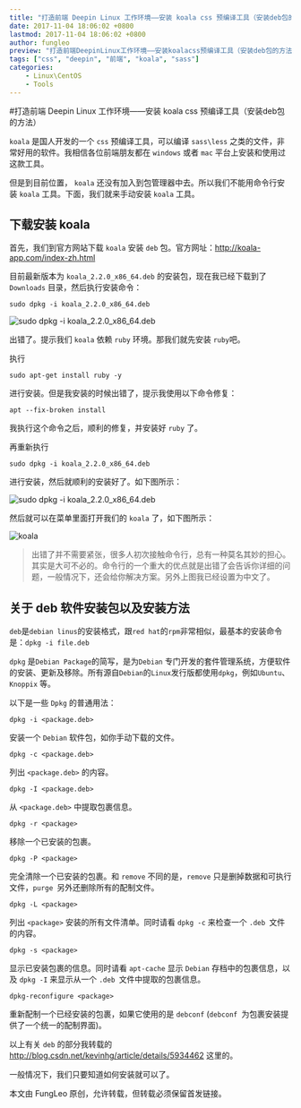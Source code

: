 ```yaml
---
title: "打造前端 Deepin Linux 工作环境——安装 koala css 预编译工具（安装deb包的方法"
date: 2017-11-04 18:06:02 +0800
lastmod: 2017-11-04 18:06:02 +0800
author: fungleo
preview: "打造前端DeepinLinux工作环境——安装koalacss预编译工具（安装deb包的方法）koala是国人开发的一个css预编译工具，可以编译sass|less之类的文件，非常好用的软件。我相信各位前端朋友都在windows或者mac平台上安装和使用过这款工具。但是到目前位置，koala还没有加入到包管理器中去。所以我们不能用命令行安装koala工具。下面，"
tags: ["css", "deepin", "前端", "koala", "sass"]
categories:
    - Linux\CentOS
    - Tools
---
```


#打造前端 Deepin Linux 工作环境——安装 koala css 预编译工具（安装deb包的方法）

`koala` 是国人开发的一个 `css` 预编译工具，可以编译 `sass\less` 之类的文件，非常好用的软件。我相信各位前端朋友都在 `windows` 或者 `mac` 平台上安装和使用过这款工具。

但是到目前位置， `koala` 还没有加入到包管理器中去。所以我们不能用命令行安装 `koala` 工具。下面，我们就来手动安装 `koala` 工具。

## 下载安装 koala

首先，我们到官方网站下载 `koala` 安装 `deb` 包。官方网址：http://koala-app.com/index-zh.html

目前最新版本为 `koala_2.2.0_x86_64.deb` 的安装包，现在我已经下载到了 `Downloads` 目录，然后执行安装命令：

```#
sudo dpkg -i koala_2.2.0_x86_64.deb
```

![sudo dpkg -i koala_2.2.0_x86_64.deb](http://img.blog.csdn.net/20171104175136230?watermark/2/text/aHR0cDovL2Jsb2cuY3Nkbi5uZXQvRnVuZ0xlbw==/font/5a6L5L2T/fontsize/400/fill/I0JBQkFCMA==/dissolve/70/gravity/SouthEast)

出错了。提示我们 `koala` 依赖 `ruby` 环境。那我们就先安装 `ruby`吧。

执行

```#
sudo apt-get install ruby -y
```

进行安装。但是我安装的时候出错了，提示我使用以下命令修复：

```#
apt --fix-broken install
```

我执行这个命令之后，顺利的修复，并安装好 `ruby` 了。

再重新执行

```#
sudo dpkg -i koala_2.2.0_x86_64.deb
```
进行安装，然后就顺利的安装好了。如下图所示：

![sudo dpkg -i koala_2.2.0_x86_64.deb](http://img.blog.csdn.net/20171104175642630?watermark/2/text/aHR0cDovL2Jsb2cuY3Nkbi5uZXQvRnVuZ0xlbw==/font/5a6L5L2T/fontsize/400/fill/I0JBQkFCMA==/dissolve/70/gravity/SouthEast)

然后就可以在菜单里面打开我们的 `koala` 了，如下图所示：

![koala](http://img.blog.csdn.net/20171104175746851?watermark/2/text/aHR0cDovL2Jsb2cuY3Nkbi5uZXQvRnVuZ0xlbw==/font/5a6L5L2T/fontsize/400/fill/I0JBQkFCMA==/dissolve/70/gravity/SouthEast)

> 出错了并不需要紧张，很多人初次接触命令行，总有一种莫名其妙的担心。其实是大可不必的。命令行的一个重大的优点就是出错了会告诉你详细的问题，一般情况下，还会给你解决方案。另外上图我已经设置为中文了。


## 关于 deb 软件安装包以及安装方法

`deb`是`debian linus`的安装格式，跟`red hat`的`rpm`非常相似，最基本的安装命令是：`dpkg -i file.deb`

`dpkg` 是`Debian Package`的简写，是为`Debian` 专门开发的套件管理系统，方便软件的安装、更新及移除。所有源自`Debian`的`Linux`发行版都使用`dpkg`，例如`Ubuntu`、`Knoppix` 等。

以下是一些 `Dpkg` 的普通用法：

```
dpkg -i <package.deb>
```
安装一个 `Debian` 软件包，如你手动下载的文件。
```
dpkg -c <package.deb>
```
列出 `<package.deb>` 的内容。
```
dpkg -I <package.deb>
```
从 `<package.deb>` 中提取包裹信息。
```
dpkg -r <package>
```
移除一个已安装的包裹。
```
dpkg -P <package>
```
完全清除一个已安装的包裹。和 `remove` 不同的是，`remove` 只是删掉数据和可执行文件，`purge `另外还删除所有的配制文件。
```
dpkg -L <package>
```
列出 `<package>` 安装的所有文件清单。同时请看 `dpkg -c` 来检查一个 `.deb `文件的内容。
```
dpkg -s <package>
```
显示已安装包裹的信息。同时请看 `apt-cache` 显示 `Debian` 存档中的包裹信息，以及 `dpkg -I` 来显示从一个 `.deb `文件中提取的包裹信息。
```
dpkg-reconfigure <package>
```
重新配制一个已经安装的包裹，如果它使用的是 `debconf` (`debconf `为包裹安装提供了一个统一的配制界面)。

以上有关 `deb` 的部分我转载的 http://blog.csdn.net/kevinhg/article/details/5934462 这里的。

一般情况下，我们只要知道如何安装就可以了。

本文由 FungLeo 原创，允许转载，但转载必须保留首发链接。